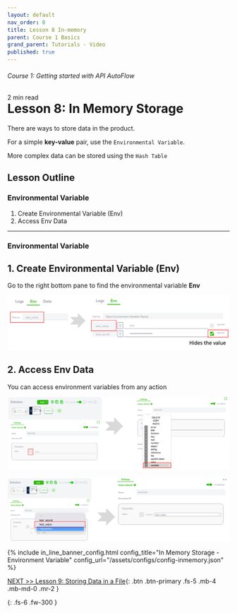 ```yaml
---
layout: default
nav_order: 8
title: Lesson 8 In-memory
parent: Course 1 Basics
grand_parent: Tutorials - Video
published: true
---
```

<h6>Course 1: Getting started with API AutoFlow</h6>
2 min read
<h1 style="margin-top:0">Lesson 8: In Memory Storage</h1>

There are ways to store data in the product.

For a simple **key-value** pair, use the `Environmental Variable`.

More complex data can be stored using the `Hash Table`

## Lesson Outline

### Environmental Variable
1. Create Environmental Variable (Env)
2. Access Env Data

<!-- ### Hash Table
1. Create Hash Table
2. Set Data to Hash Table
3. Get Data from Hash Table -->

***

### Environmental Variable
## 1\. Create Environmental Variable (Env)

Go to the right bottom pane to find the environmental variable **Env**

![Create Environmental Variable](/assets/images/tutorial-env.png)

## 2\. Access Env Data

You can access environment variables from any action

![Access Environmental Variable](/assets/images/tutorial-env-1.png)


![Access Environmental Variable](/assets/images/tutorial-env-2.png)


{% include in_line_banner_config.html config_title="In Memory Storage - Environment Variable" config_url="/assets/configs/config-inmemory.json" %}


<!-- ### Hash Table
## 1\. Create Hash Table

![Hash Table](/assets/images/tutorial-hash-table.png)
![Hash Table](/assets/images/tutorial-hash-table-1.png)
![Hash Table](/assets/images/tutorial-hash-table-2.png)
![Hash Table](/assets/images/tutorial-hash-table-3.png)


## 2\. Set Data to Hash Table





## 3\. Get Data from Hash Table






{% include in_line_banner_config.html config_title="In Memory Storage - Hash Table" config_url="/assets/configs/_____.json" %} -->



[NEXT >> Lesson 9: Storing Data in a File](/docs/tutorial-video/course-1-basics/lesson-9-files/){: .btn .btn-primary .fs-5 .mb-4 .mb-md-0 .mr-2 }

{: .fs-6 .fw-300 }